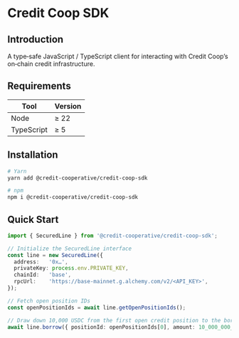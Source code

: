 # Credit Coop SDK

## Introduction

A type‑safe JavaScript / TypeScript client for interacting with Credit Coop’s on‑chain credit infrastructure.

## Requirements

| Tool        | Version |
| ----------- | ------- |
| Node        | ≥ 22    |
| TypeScript  | ≥ 5     |

## Installation

```bash
# Yarn
yarn add @credit-cooperative/credit-coop-sdk

# npm
npm i @credit-cooperative/credit-coop-sdk
```

## Quick Start

```ts
import { SecuredLine } from '@credit-cooperative/credit-coop-sdk';

// Initialize the SecuredLine interface
const line = new SecuredLine({
  address:   '0x…',
  privateKey: process.env.PRIVATE_KEY,
  chainId:   'base',
  rpcUrl:    'https://base-mainnet.g.alchemy.com/v2/<API_KEY>',
});

// Fetch open position IDs
const openPositionIds = await line.getOpenPositionIds();

// Draw down 10,000 USDC from the first open credit position to the borrower wallet
await line.borrow({ positionId: openPositionIds[0], amount: 10_000_000_000n });
```
